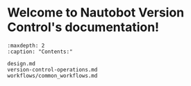 # Welcome to Nautobot Version Control's documentation!

```{toctree}
:maxdepth: 2
:caption: "Contents:"

design.md
version-control-operations.md
workflows/common_workflows.md
```
